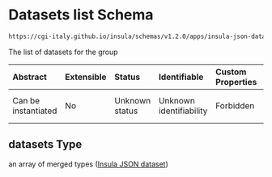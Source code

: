 # Datasets list Schema

```txt
https://cgi-italy.github.io/insula/schemas/v1.2.0/apps/insula-json-datasets-group.schema.json#/properties/datasets
```

The list of datasets for the group

| Abstract            | Extensible | Status         | Identifiable            | Custom Properties | Additional Properties | Access Restrictions | Defined In                                                                                                             |
| :------------------ | :--------- | :------------- | :---------------------- | :---------------- | :-------------------- | :------------------ | :--------------------------------------------------------------------------------------------------------------------- |
| Can be instantiated | No         | Unknown status | Unknown identifiability | Forbidden         | Allowed               | none                | [insula-json-datasets-group.schema.json\*](schemas/apps/insula-json-datasets-group.schema.json) |

## datasets Type

an array of merged types ([Insula JSON dataset](insula-json-dataset.md))
